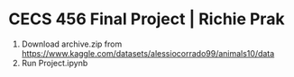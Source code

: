 # CECS 456 Final Project | Richie Prak
 1. Download archive.zip from https://www.kaggle.com/datasets/alessiocorrado99/animals10/data
 2. Run Project.ipynb 
